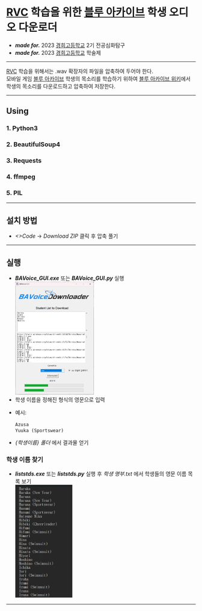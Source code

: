 # [RVC] 학습을 위한 [블루 아카이브] 학생 오디오 다운로더
- _**made for.**_ 2023 [경희고등학교] 2기 전공심화탐구
- _**made for.**_ 2023 [경희고등학교] 학술제

- - -
[RVC]
학습을 위해서는 .wav 확장자의 파일을 압축하여 두어야 한다.<br>
모바일 게임 [블루 아카이브] 학생의 목소리를 학습하기 위하여 [블루 아카이브 위키]에서 학생의 목소리를 다운로드하고 압축하여 저장한다.
- - -
## Using
### 1. Python3
### 2. BeautifulSoup4
### 3. Requests
### 4. ffmpeg
### 5. PIL
- - -
## 설치 방법
- _<>Code_ -> _Download ZIP_ 클릭 후 압축 풀기
- - -
## 실행
- __*BAVoice_GUI.exe*__ 또는 __*BAVoice_GUI.py*__ 실행
<br> <img src="메인 화면.png" height=300></img>
- 학생 이름을 정해진 형식의 영문으로 입력

+ 예시:
  ```
  Azusa
  Yuuka (Sportswear)
  ```

- _{학생이름} 폴더_ 에서 결과물 얻기

  
### 학생 이름 찾기
- __*liststds.exe*__ 또는 __*liststds.py*__ 실행 후 _학생 명부.txt_ 에서 학생들의 영문 이름 목록 보기
<br> <img src="학생 명부.png" height=300></img>
- - -

[경희고등학교]: https://kyungheeboy.hs.kr
[블루 아카이브]: https://bluearchive.nexon.com
[블루 아카이브 위키]: https://bluearchive.wiki/wiki/Main_Page
[RVC]: https://github.com/RVC-Project/Retrieval-based-Voice-Conversion-WebUI
